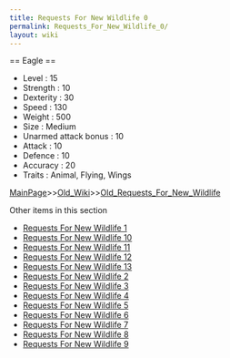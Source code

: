 ```yaml
---
title: Requests For New Wildlife 0
permalink: Requests_For_New_Wildlife_0/
layout: wiki
---
```

 == Eagle ==
 * Level : 15
 * Strength : 10
 * Dexterity : 30
 * Speed : 130
 * Weight : 500
 * Size : Medium
 * Unarmed attack bonus : 10
 * Attack : 10
 * Defence : 10
 * Accuracy : 20
 * Traits : Animal, Flying, Wings

[MainPage](/keeperrl_wiki/ "wikilink")>>[Old_Wiki](/keeperrl_wiki/Old_Wiki "wikilink")>>[Old_Requests_For_New_Wildlife](/keeperrl_wiki/Old_Requests_For_New_Wildlife "wikilink")

Other items in this section
-    [Requests For New Wildlife 1](/keeperrl_wiki/Requests_For_New_Wildlife_1 "wikilink")
-    [Requests For New Wildlife 10](/keeperrl_wiki/Requests_For_New_Wildlife_10 "wikilink")
-    [Requests For New Wildlife 11](/keeperrl_wiki/Requests_For_New_Wildlife_11 "wikilink")
-    [Requests For New Wildlife 12](/keeperrl_wiki/Requests_For_New_Wildlife_12 "wikilink")
-    [Requests For New Wildlife 13](/keeperrl_wiki/Requests_For_New_Wildlife_13 "wikilink")
-    [Requests For New Wildlife 2](/keeperrl_wiki/Requests_For_New_Wildlife_2 "wikilink")
-    [Requests For New Wildlife 3](/keeperrl_wiki/Requests_For_New_Wildlife_3 "wikilink")
-    [Requests For New Wildlife 4](/keeperrl_wiki/Requests_For_New_Wildlife_4 "wikilink")
-    [Requests For New Wildlife 5](/keeperrl_wiki/Requests_For_New_Wildlife_5 "wikilink")
-    [Requests For New Wildlife 6](/keeperrl_wiki/Requests_For_New_Wildlife_6 "wikilink")
-    [Requests For New Wildlife 7](/keeperrl_wiki/Requests_For_New_Wildlife_7 "wikilink")
-    [Requests For New Wildlife 8](/keeperrl_wiki/Requests_For_New_Wildlife_8 "wikilink")
-    [Requests For New Wildlife 9](/keeperrl_wiki/Requests_For_New_Wildlife_9 "wikilink")
